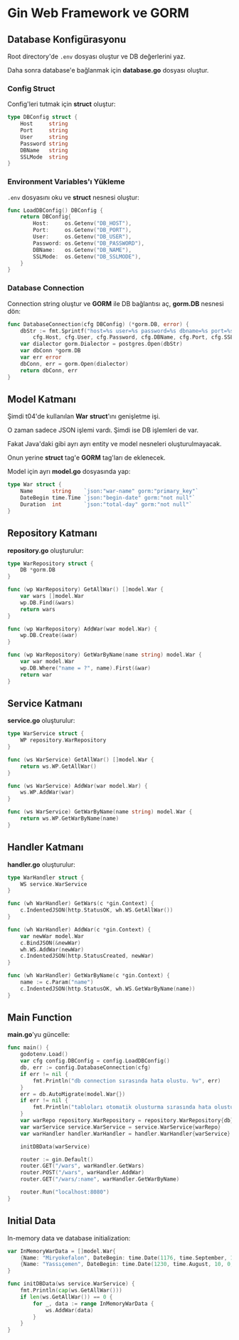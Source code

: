 # Gin Web Framework ve GORM

## Database Konfigürasyonu

Root directory'de `.env` dosyası oluştur ve DB değerlerini yaz.

Daha sonra database'e bağlanmak için **database.go** dosyası oluştur.

### Config Struct

Config'leri tutmak için **struct** oluştur:

```go
type DBConfig struct {
    Host     string
    Port     string
    User     string
    Password string
    DBName   string
    SSLMode  string
}
```

### Environment Variables'ı Yükleme

`.env` dosyasını oku ve **struct** nesnesi oluştur:

```go
func LoadDBConfig() DBConfig {
    return DBConfig{
        Host:     os.Getenv("DB_HOST"),
        Port:     os.Getenv("DB_PORT"),
        User:     os.Getenv("DB_USER"),
        Password: os.Getenv("DB_PASSWORD"),
        DBName:   os.Getenv("DB_NAME"),
        SSLMode:  os.Getenv("DB_SSLMODE"),
    }
}
```

### Database Connection

Connection string oluştur ve **GORM** ile DB bağlantısı aç, **gorm.DB** nesnesi dön:

```go
func DatabaseConnection(cfg DBConfig) (*gorm.DB, error) {
    dbStr := fmt.Sprintf("host=%s user=%s password=%s dbname=%s port=%s sslmode=%s",
        cfg.Host, cfg.User, cfg.Password, cfg.DBName, cfg.Port, cfg.SSLMode)
    var dialector gorm.Dialector = postgres.Open(dbStr)
    var dbConn *gorm.DB
    var err error
    dbConn, err = gorm.Open(dialector)
    return dbConn, err
}
```

## Model Katmanı

Şimdi t04'de kullanılan **War** **struct**'ını genişletme işi.

O zaman sadece JSON işlemi vardı. Şimdi ise DB işlemleri de var.

Fakat Java'daki gibi ayrı ayrı entity ve model nesneleri oluşturulmayacak.

Onun yerine **struct** tag'e **GORM** tag'ları de eklenecek.

Model için ayrı **model.go** dosyasında yap:

```go
type War struct {
    Name      string    `json:"war-name" gorm:"primary_key"`
    DateBegin time.Time `json:"begin-date" gorm:"not null"`
    Duration  int       `json:"total-day" gorm:"not null"`
}
```

## Repository Katmanı

**repository.go** oluşturulur:

```go
type WarRepository struct {
    DB *gorm.DB
}

func (wp WarRepository) GetAllWar() []model.War {
    var wars []model.War
    wp.DB.Find(&wars)
    return wars
}

func (wp WarRepository) AddWar(war model.War) {
    wp.DB.Create(&war)
}

func (wp WarRepository) GetWarByName(name string) model.War {
    var war model.War
    wp.DB.Where("name = ?", name).First(&war)
    return war
}
```

## Service Katmanı

**service.go** oluşturulur:

```go
type WarService struct {
    WP repository.WarRepository
}

func (ws WarService) GetAllWar() []model.War {
    return ws.WP.GetAllWar()
}

func (ws WarService) AddWar(war model.War) {
    ws.WP.AddWar(war)
}

func (ws WarService) GetWarByName(name string) model.War {
    return ws.WP.GetWarByName(name)
}
```

## Handler Katmanı

**handler.go** oluşturulur:

```go
type WarHandler struct {
    WS service.WarService
}

func (wh WarHandler) GetWars(c *gin.Context) {
    c.IndentedJSON(http.StatusOK, wh.WS.GetAllWar())
}

func (wh WarHandler) AddWar(c *gin.Context) {
    var newWar model.War
    c.BindJSON(&newWar)
    wh.WS.AddWar(newWar)
    c.IndentedJSON(http.StatusCreated, newWar)
}

func (wh WarHandler) GetWarByName(c *gin.Context) {
    name := c.Param("name")
    c.IndentedJSON(http.StatusOK, wh.WS.GetWarByName(name))
}
```

## Main Function

**main.go**'yu güncelle:

```go
func main() {
    godotenv.Load()
    var cfg config.DBConfig = config.LoadDBConfig()
    db, err := config.DatabaseConnection(cfg)
    if err != nil {
        fmt.Println("db connection sırasında hata olustu. %v", err)
    }
    err = db.AutoMigrate(model.War{})
    if err != nil {
        fmt.Println("tabloları otomatik olusturma sırasında hata olustu. %v", err)
    }
    var warRepo repository.WarRepository = repository.WarRepository{db}
    var warService service.WarService = service.WarService{warRepo}
    var warHandler handler.WarHandler = handler.WarHandler{warService}

    initDBData(warService)

    router := gin.Default()
    router.GET("/wars", warHandler.GetWars)
    router.POST("/wars", warHandler.AddWar)
    router.GET("/wars/:name", warHandler.GetWarByName)

    router.Run("localhost:8080")
}
```

## Initial Data

In-memory data ve database initialization:

```go
var InMemoryWarData = []model.War{
    {Name: "Miryokefalon", DateBegin: time.Date(1176, time.September, 17, 0, 0, 0, 0, time.UTC), Duration: 1},
    {Name: "Yassıçemen", DateBegin: time.Date(1230, time.August, 10, 0, 0, 0, 0, time.UTC), Duration: 2},
}

func initDBData(ws service.WarService) {
    fmt.Println(cap(ws.GetAllWar()))
    if len(ws.GetAllWar()) == 0 {
        for _, data := range InMemoryWarData {
            ws.AddWar(data)
        }
    }
}
```

